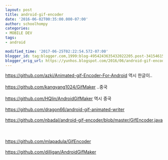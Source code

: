 ```yaml
---
layout: post
title: android-gif-encoder
date: '2016-06-02T00:35:00.000-07:00'
author: schoolhompy
categories:
- MOBILE DEV
tags:
- android

modified_time: '2017-06-25T02:22:54.572-07:00'
blogger_id: tag:blogger.com,1999:blog-4954243635432022205.post-341546158979985805
blogger_orig_url: https://yunhos.blogspot.com/2016/06/android-gif-encoder.html
---
```


https://github.com/azki/Animated-gif-Encoder-For-Android 역시 한글이..<br/><br/>https://github.com/kangyang1024/GifMaker ..중국<br/><br/>https://github.com/HQlin/AndroidGifMaker 역시 중국<br/><br/>https://github.com/dragon66/android-gif-animated-writer<br/><br/>https://github.com/nbadal/android-gif-encoder/blob/master/GifEncoder.java<br/><br/>&nbsp;<br/><br/>https://github.com/mlapadula/GifEncoder<br/><br/>https://github.com/dilligan/AndroidGifMaker